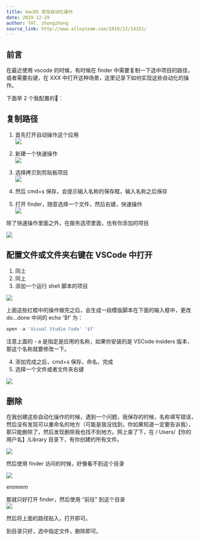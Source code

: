 ```yaml
---
title: macOS 添加自动化操作
date: 2019-12-29
author: TAT. zhongzhong
source_link: http://www.alloyteam.com/2019/12/14151/
---
```


## 前言

在最近使用 vscode 的时候，有时候在 finder 中需要复制一下选中项目的路径，或者需要右键，在 XXX 中打开这种场景，这里记录下如何实现这些自动化的操作。

下面举 2 个我配置的🌰：

## 复制路径

1. 首先打开自动操作这个应用  
![](http://www.alloyteam.com/wp-content/uploads/2019/12/16f2b6f429a068a9-1024x493.png)

2.  新建一个快速操作  
    ![](http://www.alloyteam.com/wp-content/uploads/2019/12/WX20191230-090407@2x-1024x893.png)
3.  选择拷贝到剪贴板项目  
    ![](http://www.alloyteam.com/wp-content/uploads/2019/12/3371577668038_.pic_hd-1024x520.jpg)
4.  然后 cmd+s 保存，会提示输入名称的保存框，输入名称之后保存
5.  打开 finder，随意选择一个文件，然后右键，快速操作  
    ![](http://www.alloyteam.com/wp-content/uploads/2019/12/3381577668073_.pic_.jpg)

除了快速操作里面之外，在服务选项里面，也有你添加的项目

![](http://www.alloyteam.com/wp-content/uploads/2019/12/WX20191230-091136@2x-1024x434.png)

## 配置文件或文件夹右键在 VSCode 中打开

1.  同上
2.  同上
3.  添加一个运行 shell 脚本的项目

![](http://www.alloyteam.com/wp-content/uploads/2019/12/3451577668375_.pic_hd-1024x348.jpg)

上面这些红框中的操作做完之后，会生成一段模版脚本在下面的输入框中，更改 do...done 中间的 echo '$f' 为：

```javascript
open -a 'Visual Studio Code' '$f'
```

注意上面的 - a 是指定是应用的名称，如果你安装的是 VSCode insiders 版本，那这个名称就要修改一下。

4.  添加完成之后，cmd+s 保存，命名，完成
5.  选择一个文件或者文件夹右键

![](http://www.alloyteam.com/wp-content/uploads/2019/12/3461577668421_.pic_hd-1024x290.png)

## 删除

在我创建这些自动化操作的时候，遇到一个问题，我保存的时候，名称填写错误，然后没有发现可以重命名的地方（可能是我没找到，你如果知道一定要告诉我），那只能删除了，然后发现删除我也找不到地方。网上查了下，在 / Users/【你的用户名】/Library 目录下，有你创建的所有文件。

![](http://www.alloyteam.com/wp-content/uploads/2019/12/3421577668115_.pic_thumb.jpg)

然后使用 finder 访问的时候，好像看不到这个目录

![](http://www.alloyteam.com/wp-content/uploads/2019/12/3431577668120_.pic_thumb.jpg)

emmmm

那就只好打开 finder，然后使用 “前往” 到这个目录  
![](http://www.alloyteam.com/wp-content/uploads/2019/12/3491577668712_.pic_.jpg)

然后将上面的路径贴入，打开即可。

到目录只好，选中指定文件，删除即可。